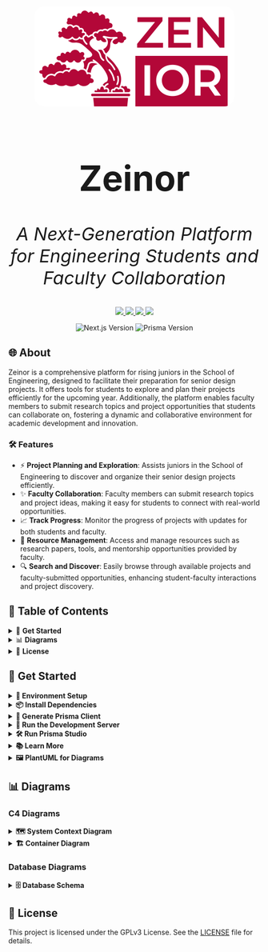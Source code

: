 <p align="center">
  <img src="./public/images/Logo.png" alt="Zeinor Logo" width="400" style="border-radius: 20px;">
</p>

<h1 align="center" style="font-size: 70px;">Zeinor</h1>

<p align="center" style="font-size: 36px;">
  <em>A Next-Generation Platform for Engineering Students and Faculty Collaboration</em>
</p>

<p align="center">
    <a href="https://github.com/CSEN-SCU/csen-174-f24-project-zenior/releases" alt="Pre-release">
        <img src="https://img.shields.io/badge/release-v0.1.0--alpha-orange" />
    </a>
    <a href="https://github.com/CSEN-SCU/csen-174-f24-project-zenior/blob/main/LICENSE" alt="License Badge">
        <img src="https://img.shields.io/github/license/CSEN-SCU/csen-174-f24-project-zenior" />
    </a>
    <a href="https://github.com/CSEN-SCU/csen-174-f24-project-zenior/commits" alt="Last Commit">
        <img src="https://img.shields.io/github/last-commit/CSEN-SCU/csen-174-f24-project-zenior" />
    </a>
    <a href="https://github.com/CSEN-SCU/csen-174-f24-project-zenior/graphs/contributors" alt="Contributors">
        <img src="https://img.shields.io/github/contributors/CSEN-SCU/csen-174-f24-project-zenior" />
    </a>
</p>

<p align="center">
    <img src="https://img.shields.io/badge/Next.js-12.0.7-blue" alt="Next.js Version"/>
    <img src="https://img.shields.io/badge/Prisma-2.0-blue" alt="Prisma Version"/>
</p>

## 🌐 About

Zeinor is a comprehensive platform for rising juniors in the School of Engineering, designed to facilitate their preparation for senior design projects. It offers tools for students to explore and plan their projects efficiently for the upcoming year. Additionally, the platform enables faculty members to submit research topics and project opportunities that students can collaborate on, fostering a dynamic and collaborative environment for academic development and innovation.

### 🛠️ Features

- ⚡ **Project Planning and Exploration**: Assists juniors in the School of Engineering to discover and organize their senior design projects efficiently.
- ✨ **Faculty Collaboration**: Faculty members can submit research topics and project ideas, making it easy for students to connect with real-world opportunities.
- 📈 **Track Progress**: Monitor the progress of projects with updates for both students and faculty.
- 💼 **Resource Management**: Access and manage resources such as research papers, tools, and mentorship opportunities provided by faculty.
- 🔍 **Search and Discover**: Easily browse through available projects and faculty-submitted opportunities, enhancing student-faculty interactions and project discovery.

## 📑 Table of Contents

<details>
  <summary>🚀 <strong>Get Started</strong></summary>
  
  - [Environment Setup](#environment-setup)
  - [Install Dependencies](#install-dependencies)
  - [Generate Prisma Client](#generate-prisma-client)
  - [Run the Development Server](#run-the-development-server)
  - [Run Prisma Studio](#run-prisma-studio)
  - [Learn More](#learn-more)
  - [PlantUML for Diagrams](#plantuml-for-diagrams)
  
</details>

<details>
  <summary>📊 <strong>Diagrams</strong></summary>
  
  - [C4 Diagrams](#c4-diagrams)
    - [System Context Diagram](#system-context-diagram)
    - [Container Diagram](#container-diagram)
  - [Database Diagrams](#database-diagrams)
    - [Database Schema](#database-schema)
  
</details>

<details>
  <summary>📜 <strong>License</strong></summary>
  
  - [License](#license)
  
</details>

## 🚀 Get Started

<details>
  <summary><strong>🔧 Environment Setup</strong></summary>

Get the `.env` file from the project Google Drive and place it in the root of the project (next to `package.json`).

</details>

<details>
  <summary><strong>📦 Install Dependencies</strong></summary>

```bash
npm install
```

</details>

<details>
  <summary><strong>🔄 Generate Prisma Client</strong></summary>

```bash
npx prisma generate
```

</details>

<details>
  <summary><strong>🚀 Run the Development Server</strong></summary>

```bash
npm run dev
```

Open [http://localhost:3000](http://localhost:3000) with your browser to see the result.

</details>

<details>
  <summary><strong>🛠️ Run Prisma Studio</strong></summary>

(Optional) Run Prisma Studio to visually work with the database:

```bash
npx prisma studio
```

</details>

<details>
  <summary><strong>📚 Learn More</strong></summary>

To learn more about the technology used in this project, take a look at the following resources:

- [Next.js Documentation](https://nextjs.org/docs) - Learn about Next.js features and API.
- [Learn Next.js](https://nextjs.org/learn) - An interactive Next.js tutorial.
- [React Docs](https://react.dev/) - React documentation with examples and references.
- [Tailwind CSS Documentation](https://tailwindcss.com/docs) - Learn how to use Tailwind utility classes.
- [Prisma Documentation](https://www.prisma.io/docs/orm) - Learn about Prisma ORM.
- [Shadcn/ui Documentation](https://ui.shadcn.com/docs) - Learn about Shadcn/ui components and examples.

</details>

<details>
  <summary><strong>🖼️ PlantUML for Diagrams</strong></summary>

The "diagrams" folder will be to hold diagrams that may change over time. Check out [PlantUML](https://plantuml.com/).  
 You can generate the images directly with the VS Code extension called "PlantUML." Go to settings and find Plantuml: Server and make sure it is set to "https://www.plantuml.com/plantuml",
also ensure that **PlantUML: Render** is set to **PlantUML Server**. To do this, go to settings, search for **PlantUML: Render**, and choose **PlantUML Server** from the dropdown.
You need also need **Java** installed on your system for PlantUML to work.

To preview a diagram, use the command palette (`Ctrl + Shift + P` or `Cmd + Shift + P` on Mac), type **"PlantUML: Preview Current Diagram"**, and select it.  
 To save a diagram as an image, use **"PlantUML: Save Current Diagram As..."** and choose the image format you prefer.

Here, to ensure all generated diagrams are saved in the correct location, set **PlantUML: Export Out Dir** in VS Code settings to `./diagrams/images`. This will automatically save all exported images to the `diagrams/images` folder, keeping them organized.

Optional, but to set the Diagrams Root, go to settings, search for **PlantUML: Diagrams Root**, and set it to the folder where you store your diagrams (e.g., `./diagrams`).

To create C4 model diagrams, you can use the [C4-PlantUML library](https://github.com/plantuml-stdlib/C4-PlantUML). Clone or download the repository, and include it in your diagram with `!includeC4_Container.puml` to access the C4 elements. In this repository, we use the always up-to-date version of the C4-PlantUML library directly from GitHub. To use it in your PlantUML diagrams, simply include the following line at the top of your `.puml` file: `!include https://raw.githubusercontent.com/plantuml-stdlib/C4-PlantUML/master/C4_Container.puml`. This ensures that you always have the latest version of the library without needing to manage any files locally.

</details>

## 📊 Diagrams

### C4 Diagrams

<details>
  <summary><strong>🗺️ System Context Diagram</strong></summary>

![System Context Diagram](diagrams/images/systemcontext/systemcontext.png)
_The system context diagram provides a high-level view of the components and their interactions within Zeinor._

</details>

<details>
  <summary><strong>🏗️ Container Diagram</strong></summary>

![Container Diagram](diagrams/images/containerdiagram/containerdiagram.png)
_This diagram shows the container-level view of the Zeinor application._

</details>

### Database Diagrams

<details>
  <summary><strong>🗄️ Database Schema</strong></summary>

![Database Schema](diagrams/images/schema/schema.png)
_The database schema diagram illustrates the structure of the SQL database used by Zeinor._

</details>

## 📜 License

This project is licensed under the GPLv3 License. See the [LICENSE](./LICENSE) file for details.
